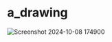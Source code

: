 # a_drawing
![Screenshot 2024-10-08 174900](https://github.com/user-attachments/assets/d9e2e7f3-3529-4376-a67e-eb880d3b155b)
